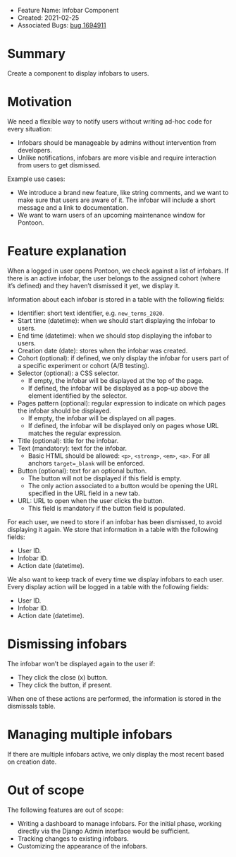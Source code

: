 * Feature Name: Infobar Component
* Created: 2021-02-25
* Associated Bugs: [bug 1694911](https://bugzilla.mozilla.org/show_bug.cgi?id=1694911)

# Summary

Create a component to display infobars to users.

# Motivation

We need a flexible way to notify users without writing ad-hoc code for every situation:
* Infobars should be manageable by admins without intervention from developers.
* Unlike notifications, infobars are more visible and require interaction from users to get dismissed.

Example use cases:
* We introduce a brand new feature, like string comments, and we want to make sure that users are aware of it. The infobar will include a short message and a link to documentation.
* We want to warn users of an upcoming maintenance window for Pontoon.

# Feature explanation

When a logged in user opens Pontoon, we check against a list of infobars. If there is an active infobar, the user belongs to the assigned cohort (where it’s defined) and they haven’t dismissed it yet, we display it.

Information about each infobar is stored in a table with the following fields:
* Identifier: short text identifier, e.g. `new_terms_2020`.
* Start time (datetime): when we should start displaying the infobar to users.
* End time (datetime): when we should stop displaying the infobar to users.
* Creation date (date): stores when the infobar was created.
* Cohort (optional): if defined, we only display the infobar for users part of a specific experiment or cohort (A/B testing).
* Selector (optional): a CSS selector.
    * If empty, the infobar will be displayed at the top of the page.
    * If defined, the infobar will be displayed as a pop-up above the element identified by the selector.
* Pages pattern (optional): regular expression to indicate on which pages the infobar should be displayed.
    * If empty, the infobar will be displayed on all pages.
    * If defined, the infobar will be displayed only on pages whose URL matches the regular expression.
* Title (optional): title for the infobar.
* Text (mandatory): text for the infobar.
    * Basic HTML should be allowed: `<p>`, `<strong>`, `<em>`, `<a>`. For all anchors `target=_blank` will be enforced.
* Button (optional): text for an optional button.
    * The button will not be displayed if this field is empty.
    * The only action associated to a button would be opening the URL specified in the URL field in a new tab.
* URL: URL to open when the user clicks the button.
    * This field is mandatory if the button field is populated.

For each user, we need to store if an infobar has been dismissed, to avoid displaying it again. We store that information in a table with the following fields:
* User ID.
* Infobar ID.
* Action date (datetime).

We also want to keep track of every time we display infobars to each user. Every display action will be logged in a table with the following fields:
* User ID.
* Infobar ID.
* Action date (datetime).

# Dismissing infobars

The infobar won’t be displayed again to the user if:
* They click the close (x) button.
* They click the button, if present.

When one of these actions are performed, the information is stored in the dismissals table.

# Managing multiple infobars

If there are multiple infobars active, we only display the most recent based on creation date.

# Out of scope

The following features are out of scope:
* Writing a dashboard to manage infobars. For the initial phase, working directly via the Django Admin interface would be sufficient.
* Tracking changes to existing infobars.
* Customizing the appearance of the infobars.

